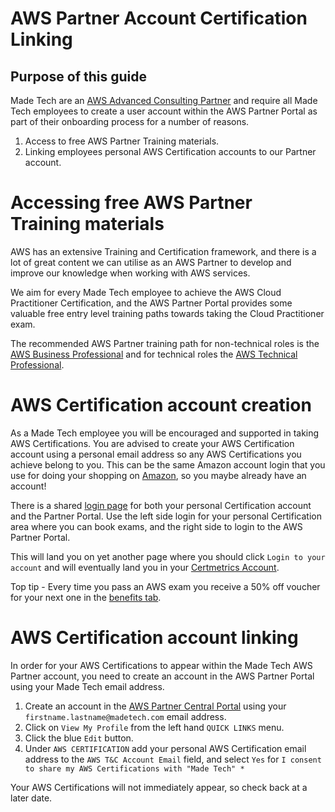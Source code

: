 # AWS Partner Account Certification Linking

## Purpose of this guide

Made Tech are an [AWS Advanced Consulting Partner](https://partners.amazonaws.com/partners/001E0000016ppWOIAY/Made%20Tech) and require all Made Tech employees to create a user account within the AWS Partner Portal as part of their onboarding process for a number of reasons.
 1. Access to free AWS Partner Training materials.
 2. Linking employees personal AWS Certification accounts to our Partner account.

# Accessing free AWS Partner Training materials

AWS has an extensive Training and Certification framework, and there is a lot of great content we can utilise as an AWS Partner to develop and improve our knowledge when working with AWS services.

We aim for every Made Tech employee to achieve the AWS Cloud Practitioner Certification, and the AWS Partner Portal provides some valuable free entry level training paths towards taking the Cloud Practitioner exam.

The recommended AWS Partner training path for non-technical roles is the [AWS Business Professional](https://aws.amazon.com/partners/training/path-bus-pro/) and for technical roles the [AWS Technical Professional](https://aws.amazon.com/partners/training/path-tech-pro/).

# AWS Certification account creation

As a Made Tech employee you will be encouraged and supported in taking AWS Certifications. You are advised to create your AWS Certification account using a personal email address so any AWS Certifications you achieve belong to you. This can be the same Amazon account login that you use for doing your shopping on [Amazon](https://www.amazon.co.uk), so you maybe already have an account!

There is a shared [login page](https://www.aws.training/SignIn) for both your personal Certification account and the Partner Portal. Use the left side login for your personal Certification area where you can book exams, and the right side to login to the AWS Partner Portal.

This will land you on yet another page where you should click `Login to your account` and will eventually land you in your [Certmetrics Account](https://www.certmetrics.com/amazon/).

Top tip - Every time you pass an AWS exam you receive a 50% off voucher for your next one in the [benefits tab](https://www.certmetrics.com/amazon/candidate/benefit_summary.aspx).

# AWS Certification account linking

In order for your AWS Certifications to appear within the Made Tech AWS Partner account, you need to create an account in the AWS Partner Portal using your Made Tech email address.

1. Create an account in the [AWS Partner Central Portal](https://partnercentral.awspartner.com/APNSelfRegister) using your `firstname.lastname@madetech.com` email address.
2. Click on `View My Profile` from the left hand `QUICK LINKS` menu.
3. Click the blue `Edit` button.
4. Under `AWS CERTIFICATION` add your personal AWS Certification email address to the `AWS T&C Account Email` field, and select `Yes` for `I consent to share my AWS Certifications with "Made Tech" *`

Your AWS Certifications will not immediately appear, so check back at a later date.
